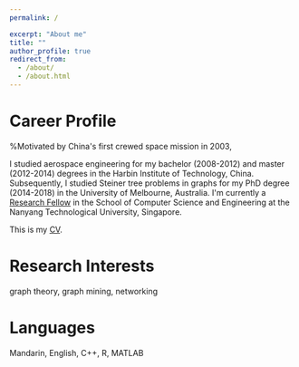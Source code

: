 ```yaml
---
permalink: /

excerpt: "About me"
title: ""
author_profile: true
redirect_from: 
  - /about/
  - /about.html
---
```


# Career Profile

%Motivated by China's first crewed space mission in 2003, 

I studied aerospace engineering for my bachelor (2008-2012) and master (2012-2014) degrees in the Harbin Institute of Technology, China.  Subsequently, I studied Steiner tree problems in graphs for my PhD degree (2014-2018) in the University of Melbourne, Australia. I'm currently a <a href="http://scse.ntu.edu.sg/Research/CNCL/People/Pages/ResearchStaff.aspx" target="_blank" rel="nofollow">Research Fellow</a> in the School of Computer Science and Engineering at the Nanyang Technological University, Singapore. 

This is my <a href="https://yahuisun.com/assets/CV_Yahui_SUN.pdf" target="_blank" rel="nofollow">CV</a>.

# Research Interests

graph theory, graph mining, networking

# Languages

Mandarin, English, C++, R, MATLAB
      


